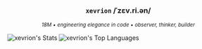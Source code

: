 <div align="center">

  ### `xevrion` /ˈzɛv.ri.ən/

  <sup><i>18M • engineering elegance in code • observer, thinker, builder</i></sup>

</div>

![xevrion's Stats](https://github-readme-stats.vercel.app/api?username=xevrion&theme=vue-dark&show_icons=true&hide_border=true&count_private=true)
![xevrion's Top Languages](https://github-readme-stats.vercel.app/api/top-langs/?username=xevrion&theme=vue-dark&show_icons=true&hide_border=true&layout=compact)
<!-- <samp> -->
<!-- / <a href="https://xevrion.dev">xevrion.dev</a> / <a href="https://elysium.cx">elysium.cx</a>   -->
<!-- <br> -->
<!-- / <a href="https://x.com/xevrion">x.com/xevrion</a> / <a href="mailto:hey@xevrion.dev">hey@xevrion.dev</a> -->
<!-- </samp> -->
